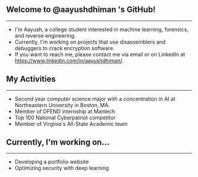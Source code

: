 ## Welcome to @aayushdhiman 's GitHub!

 ---

 - I'm Aayush, a college student interested in machine learning, forensics, and reverse engineering.
 - Currently, I'm working on projects that use disassemblers and debuggers to crack encryption software.
 - If you want to reach me, please contact me via email or on LinkedIn at https://www.linkedin.com/in/aayushdhiman/.

## My Activities

---

- Second year computer science major with a concentration in AI at Northeastern University in Boston, MA.
- Member of DFEND internship at Mantech
- Top 100 National Cyberpatriot competitor
- Member of Virginia's All-State Academic team

## Currently, I'm working on...

---

- Developing a portfolio website
- Optimizing security with deep learning
